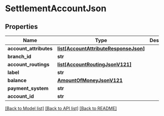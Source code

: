 # SettlementAccountJson

## Properties
Name | Type | Description | Notes
------------ | ------------- | ------------- | -------------
**account_attributes** | [**list[AccountAttributeResponseJson]**](AccountAttributeResponseJson.md) |  | 
**branch_id** | **str** |  | 
**account_routings** | [**list[AccountRoutingJsonV121]**](AccountRoutingJsonV121.md) |  | 
**label** | **str** |  | 
**balance** | [**AmountOfMoneyJsonV121**](AmountOfMoneyJsonV121.md) |  | 
**payment_system** | **str** |  | 
**account_id** | **str** |  | 

[[Back to Model list]](../README.md#documentation-for-models) [[Back to API list]](../README.md#documentation-for-api-endpoints) [[Back to README]](../README.md)


